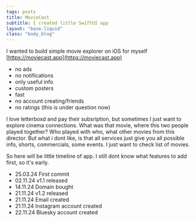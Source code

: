 ```yaml
---
tags: posts
title: MovieCast
subtitle: I created little SwiftUI app
layout: "base.liquid"
class: "body_blog"
---
```


I wanted to build simple movie explorer on iOS for myself [https://moviecast.app](https://moviecast.app)

- no ads
- no notifications
- only useful info
- custom posters
- fast
- no account creating/friends
- no ratings (this is under question now)

I love letterboxd and pay their subsription, but sometimes I just want to explore cinema connections. What was that movie, where this two people played together? Who played with who, what other movies from this director. But what i dont like, is that all services just give you all possible info, shorts, commercials, some events. I just want to check list of movies.

So here will be little timeline of app. I still dont know what features to add first, so it's early.

- 25.03.24 First commit
- 02.11.24 v1.1 released
- 14.11.24 Domain bought
- 21.11.24 v1.2 released
- 21.11.24 Email created
- 21.11.24 Instagram account created
- 22.11.24 Bluesky account created
